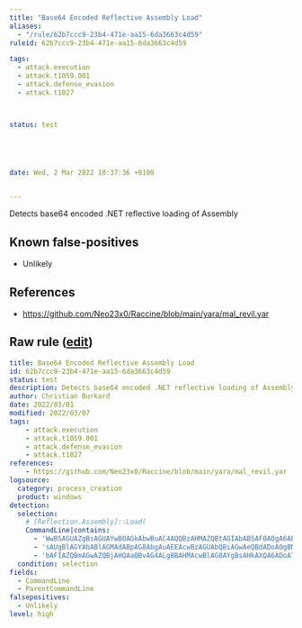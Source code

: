 ```yaml
---
title: "Base64 Encoded Reflective Assembly Load"
aliases:
  - "/rule/62b7ccc9-23b4-471e-aa15-6da3663c4d59"
ruleid: 62b7ccc9-23b4-471e-aa15-6da3663c4d59

tags:
  - attack.execution
  - attack.t1059.001
  - attack.defense_evasion
  - attack.t1027



status: test





date: Wed, 2 Mar 2022 10:37:36 +0100


---
```


Detects base64 encoded .NET reflective loading of Assembly

<!--more-->


## Known false-positives

* Unlikely



## References

* https://github.com/Neo23x0/Raccine/blob/main/yara/mal_revil.yar


## Raw rule ([edit](https://github.com/SigmaHQ/sigma/edit/master/rules/windows/process_creation/proc_creation_win_base64_reflective_assembly_load.yml))
```yaml
title: Base64 Encoded Reflective Assembly Load
id: 62b7ccc9-23b4-471e-aa15-6da3663c4d59
status: test
description: Detects base64 encoded .NET reflective loading of Assembly
author: Christian Burkard
date: 2022/03/01
modified: 2022/03/07
tags:
    - attack.execution
    - attack.t1059.001
    - attack.defense_evasion
    - attack.t1027
references:
    - https://github.com/Neo23x0/Raccine/blob/main/yara/mal_revil.yar
logsource:
  category: process_creation
  product: windows
detection:
  selection:
    # [Reflection.Assembly]::Load(
    CommandLine|contains: 
      - 'WwBSAGUAZgBsAGUAYwB0AGkAbwBuAC4AQQBzAHMAZQBtAGIAbAB5AF0AOgA6AEwAbwBhAGQAKA'
      - 'sAUgBlAGYAbABlAGMAdABpAG8AbgAuAEEAcwBzAGUAbQBiAGwAeQBdADoAOgBMAG8AYQBkACgA'
      - 'bAFIAZQBmAGwAZQBjAHQAaQBvAG4ALgBBAHMAcwBlAG0AYgBsAHkAXQA6ADoATABvAGEAZAAoA'
  condition: selection
fields:
  - CommandLine
  - ParentCommandLine
falsepositives:
  - Unlikely
level: high
```
